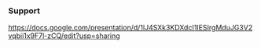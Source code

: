 ### Support
https://docs.google.com/presentation/d/1lJ4SXk3KDXdcI1IESIrgMduJG3V2vqbii1x9F7l-zCQ/edit?usp=sharing
